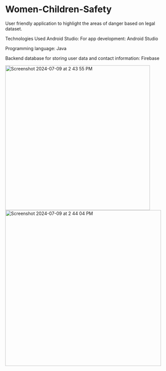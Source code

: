 # Women-Children-Safety
User friendly application to highlight the areas of danger based on legal dataset.

Technologies Used
Android Studio: For app development: Android Studio

Programming language: Java

Backend database for storing user data and contact information: Firebase

<img width="457" alt="Screenshot 2024-07-09 at 2 43 55 PM" src="https://github.com/deveshwaripujari/Women-Children-Safety/assets/51033608/91f3d952-007b-44f5-9a67-9df109cf0051">
<img width="492" alt="Screenshot 2024-07-09 at 2 44 04 PM" src="https://github.com/deveshwaripujari/Women-Children-Safety/assets/51033608/47e41d98-cfce-40f8-a389-a044c81f6ed8">
